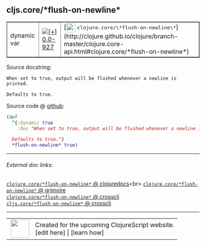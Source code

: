 ## cljs.core/\*flush-on-newline\*



 <table border="1">
<tr>
<td>dynamic var</td>
<td><a href="https://github.com/cljsinfo/cljs-api-docs/tree/0.0-927"><img valign="middle" alt="[+] 0.0-927" title="Added in 0.0-927" src="https://img.shields.io/badge/+-0.0--927-lightgrey.svg"></a> </td>
<td>
[<img height="24px" valign="middle" src="http://i.imgur.com/1GjPKvB.png"> <samp>clojure.core/\*flush-on-newline\*</samp>](http://clojure.github.io/clojure/branch-master/clojure.core-api.html#clojure.core/*flush-on-newline*)
</td>
</tr>
</table>







Source docstring:

```
When set to true, output will be flushed whenever a newline is printed.

Defaults to true.
```


Source code @ [github](https://github.com/clojure/clojurescript/blob/r3117/src/cljs/cljs/core.cljs#L41-L46):

```clj
(def
  ^{:dynamic true
    :doc "When set to true, output will be flushed whenever a newline is printed.

  Defaults to true."}
  *flush-on-newline* true)
```

<!--
Repo - tag - source tree - lines:

 <pre>
clojurescript @ r3117
└── src
    └── cljs
        └── cljs
            └── <ins>[core.cljs:41-46](https://github.com/clojure/clojurescript/blob/r3117/src/cljs/cljs/core.cljs#L41-L46)</ins>
</pre>

-->

---



###### External doc links:

[`clojure.core/*flush-on-newline*` @ clojuredocs](http://clojuredocs.org/clojure.core/*flush-on-newline*)<br>
[`clojure.core/*flush-on-newline*` @ grimoire](http://conj.io/store/v1/org.clojure/clojure/1.7.0-beta3/clj/clojure.core/*flush-on-newline*/)<br>
[`clojure.core/*flush-on-newline*` @ crossclj](http://crossclj.info/fun/clojure.core/*flush-on-newline*.html)<br>
[`cljs.core/*flush-on-newline*` @ crossclj](http://crossclj.info/fun/cljs.core.cljs/*flush-on-newline*.html)<br>

---

 <table>
<tr><td>
<img valign="middle" align="right" width="48px" src="http://i.imgur.com/Hi20huC.png">
</td><td>
Created for the upcoming ClojureScript website.<br>
[edit here] | [learn how]
</td></tr></table>

[edit here]:https://github.com/cljsinfo/cljs-api-docs/blob/master/cljsdoc/cljs.core/STARflush-on-newlineSTAR.cljsdoc
[learn how]:https://github.com/cljsinfo/cljs-api-docs/wiki/cljsdoc-files

<!--

This information was too distracting to show to readers, but I'll leave it
commented here since it is helpful to:

- pretty-print the data used to generate this document
- and show how to retrieve that data



The API data for this symbol:

```clj
{:ns "cljs.core",
 :name "*flush-on-newline*",
 :history [["+" "0.0-927"]],
 :type "dynamic var",
 :full-name-encode "cljs.core/STARflush-on-newlineSTAR",
 :source {:code "(def\n  ^{:dynamic true\n    :doc \"When set to true, output will be flushed whenever a newline is printed.\n\n  Defaults to true.\"}\n  *flush-on-newline* true)",
          :title "Source code",
          :repo "clojurescript",
          :tag "r3117",
          :filename "src/cljs/cljs/core.cljs",
          :lines [41 46]},
 :full-name "cljs.core/*flush-on-newline*",
 :clj-symbol "clojure.core/*flush-on-newline*",
 :docstring "When set to true, output will be flushed whenever a newline is printed.\n\nDefaults to true."}

```

Retrieve the API data for this symbol:

```clj
;; from Clojure REPL
(require '[clojure.edn :as edn])
(-> (slurp "https://raw.githubusercontent.com/cljsinfo/cljs-api-docs/catalog/cljs-api.edn")
    (edn/read-string)
    (get-in [:symbols "cljs.core/*flush-on-newline*"]))
```

-->
